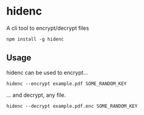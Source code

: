 # hidenc

A cli tool to encrypt/decrypt files

```
npm install -g hidenc
```

## Usage

hidenc can be used to encrypt...

```
hidenc --encrypt example.pdf SOME_RANDOM_KEY
```

... and decrypt, any file.

```
hidenc --decrypt example.pdf.enc SOME_RANDOM_KEY
```